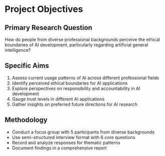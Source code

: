 # Project Objectives

## Primary Research Question
How do people from diverse professional backgrounds perceive the ethical boundaries of AI development, particularly regarding artificial general intelligence?

## Specific Aims
1. Assess current usage patterns of AI across different professional fields
2. Identify perceived ethical boundaries for AI applications
3. Explore perspectives on responsibility and accountability in AI development
4. Gauge trust levels in different AI applications
5. Gather insights on preferred future directions for AI research

## Methodology
- Conduct a focus group with 5 participants from diverse backgrounds
- Use semi-structured interview format with 6 core questions
- Record and analyze responses for thematic patterns
- Document findings in a comprehensive report